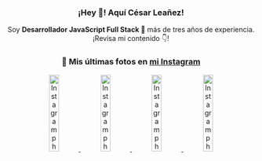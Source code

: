 <div align="center">

<h3>¡Hey 👋! Aquí César Leañez!</h3>

<p>Soy <strong>Desarrollador JavaScript Full Stack 🚀</strong> más de tres años de experiencia.<br />¡Revisa mi contenido 👇!</p>

### 📸 Mis últimas fotos en [mi Instagram](https://instagram.com/cesarsoftware.dev)


<a href='https://instagram.com/p/DNo_bfvu6ig' target='_blank'>
  <img width='20%' src='https://scontent.cdninstagram.com/v/t51.82787-15/535956815_17929139298097059_6575882262154849022_n.jpg?stp=dst-jpg_e15_tt6&_nc_cat=111&ig_cache_key=MzcwNDQ4OTY1OTk1NTEyODQ4MA%3D%3D.3-ccb1-7&ccb=1-7&_nc_sid=58cdad&efg=eyJ2ZW5jb2RlX3RhZyI6InhwaWRzLjcyMHgxMjgwLnNkci5DMyJ9&_nc_ohc=ra5JHq4xTaIQ7kNvwFd4WVZ&_nc_oc=AdmXLtmzlKNJCF7qoyaNXjAN2cb_eYcHYoaVctPo-vY1YJhO-2UsaJGkRby5BLbi_Jk&_nc_ad=z-m&_nc_cid=0&_nc_zt=23&_nc_ht=scontent.cdninstagram.com&_nc_gid=3JYmpeB991TVI_Dc3eEIpw&oh=00_AfbNtcNpGJy1fJ2hDtXblgeCHNcu-4IxT9oKYyNCBWeDVQ&oe=68BEC87B' alt='Instagram photo' />
</a>
<a href='https://instagram.com/p/DKcTQWgxLum' target='_blank'>
  <img width='20%' src='https://instagram.fcmn2-1.fna.fbcdn.net/v/t51.2885-15/503849034_17919602952097059_4092165478866362923_n.jpg?stp=dst-jpg_e35_tt6&efg=eyJ2ZW5jb2RlX3RhZyI6IkZFRUQuaW1hZ2VfdXJsZ2VuLjE0NDB4MTQ0NS5zZHIuZjc1NzYxLmRlZmF1bHRfaW1hZ2UuYzIifQ&_nc_ht=instagram.fcmn2-1.fna.fbcdn.net&_nc_cat=103&_nc_oc=Q6cZ2QG-sdHsQ8hXX0VkNXeaIjoVikmtbS9ODsdPucIv8XG01PmONdo0e3Hn6qAS1V-86qU&_nc_ohc=DCRDuCZSDYwQ7kNvwFoTPC8&_nc_gid=3JYmpeB991TVI_Dc3eEIpw&edm=ACWDqb8BAAAA&ccb=7-5&ig_cache_key=MzY0Njg3NDQ4NDgzMDY4MjAyMg%3D%3D.3-ccb7-5&oh=00_AfYIPglGrb3jTzf1r4uE1m6lIhm0cZdQxCTZ7hpsUmwb_g&oe=68BEB565&_nc_sid=ee9879' alt='Instagram photo' />
</a>
<a href='https://instagram.com/p/DKcTCZnuO-S' target='_blank'>
  <img width='20%' src='https://scontent.cdninstagram.com/v/t51.75761-15/503168549_17919602796097059_3346483577265803486_n.jpg?stp=dst-jpg_e15_tt6&_nc_cat=105&ig_cache_key=MzY0Njg3MzUyNjA5NTkwMDU2Mg%3D%3D.3-ccb1-7&ccb=1-7&_nc_sid=58cdad&efg=eyJ2ZW5jb2RlX3RhZyI6InhwaWRzLjE5MTZ4MTA3OC5zZHIuQzMifQ%3D%3D&_nc_ohc=eslPH7ZrlHQQ7kNvwGOKDbA&_nc_oc=Adm7F7KIAWLDa2KIR-uvJEJxGovO0R2u0EeW9cnq-M05B25mi7SAu9QbEBSPWM5yWUc&_nc_ad=z-m&_nc_cid=0&_nc_zt=23&_nc_ht=scontent.cdninstagram.com&_nc_gid=3JYmpeB991TVI_Dc3eEIpw&oh=00_AfYj6oD5TgSPH6PeQWr14Z1fx6ocHBIDLbKc1oCqV2kCBw&oe=68BEBBE3' alt='Instagram photo' />
</a>
<a href='https://instagram.com/p/DIt9Oknp-PZ' target='_blank'>
  <img width='20%' src='https://instagram.fcmn2-1.fna.fbcdn.net/v/t51.2885-15/491444712_17914409433097059_55076089485466172_n.jpg?stp=dst-jpg_e35_tt6&efg=eyJ2ZW5jb2RlX3RhZyI6IkZFRUQuaW1hZ2VfdXJsZ2VuLjU1MngzNDEuc2RyLmY3NTc2MS5kZWZhdWx0X2ltYWdlLmMyIn0&_nc_ht=instagram.fcmn2-1.fna.fbcdn.net&_nc_cat=103&_nc_oc=Q6cZ2QG-sdHsQ8hXX0VkNXeaIjoVikmtbS9ODsdPucIv8XG01PmONdo0e3Hn6qAS1V-86qU&_nc_ohc=5HnDaPv7bpQQ7kNvwFvbu-j&_nc_gid=3JYmpeB991TVI_Dc3eEIpw&edm=ACWDqb8BAAAA&ccb=7-5&ig_cache_key=MzYxNTgxNTM1ODA3ODI0Nzg5Nw%3D%3D.3-ccb7-5&oh=00_AfYIxvkXWwIEaBXSgwBQyEJY38fYIJcbjnHcljdi5YVUQw&oe=68BEA96B&_nc_sid=ee9879' alt='Instagram photo' />
</a>

</div>
